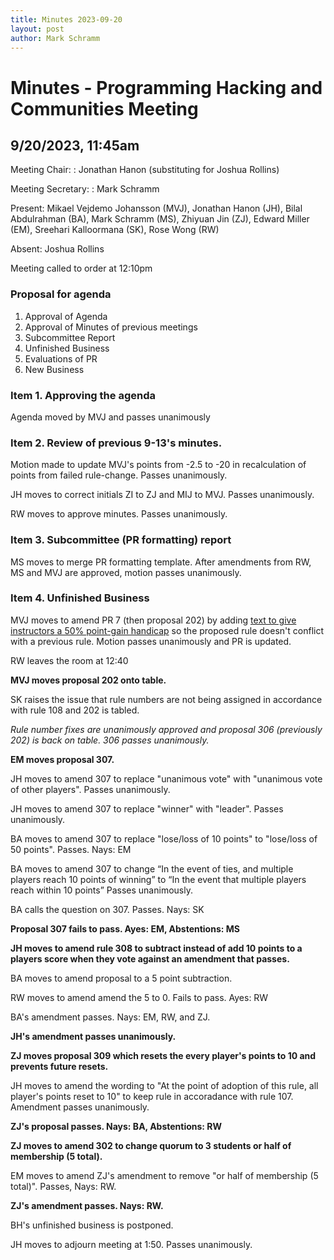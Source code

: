 ```yaml
---
title: Minutes 2023-09-20
layout: post
author: Mark Schramm
---
```


# Minutes - Programming Hacking and Communities Meeting

## 9/20/2023, 11:45am

Meeting Chair:
: Jonathan Hanon (substituting for Joshua Rollins)

Meeting Secretary:
: Mark Schramm

Present:
Mikael Vejdemo Johansson (MVJ), Jonathan Hanon (JH), Bilal Abdulrahman (BA), Mark Schramm (MS), Zhiyuan Jin (ZJ), Edward Miller (EM), Sreehari Kalloormana (SK), Rose Wong (RW)

Absent:
Joshua Rollins

Meeting called to order at 12:10pm

### Proposal for agenda

1. Approval of Agenda
2. Approval of Minutes of previous meetings
3. Subcommittee Report
4. Unfinished Business
5. Evaluations of PR
6. New Business

### Item 1. Approving the agenda

Agenda moved by MVJ and passes unanimously

### Item 2. Review of previous 9-13's minutes.

Motion made to update MVJ's points from -2.5 to -20 in recalculation of points from failed rule-change. Passes unanimously.

JH moves to correct initials ZI to ZJ and MIJ to MVJ. Passes unanimously.

RW moves to approve minutes. Passes unanimously.

### Item 3. Subcommittee (PR formatting) report

MS moves to merge PR formatting template. After amendments from RW, MS and MVJ are approved, motion passes unanimously.

### Item 4. Unfinished Business

MVJ moves to amend PR 7 (then proposal 202) by adding [text to give instructors a 50% point-gain handicap](https://github.com/michiexile/cuny-nomic/pull/7/commits/b5e34cfb41cb3cbcaef74e75c1b04750d321d031) so the proposed rule doesn't conflict with a previous rule.
Motion passes unanimously and PR is updated.

RW leaves the room at 12:40

**MVJ moves proposal 202 onto table.**

SK raises the issue that rule numbers are not being assigned in accordance with rule 108 and 202 is tabled.

*Rule number fixes are unanimously approved and proposal 306 (previously 202) is back on table. 306 passes unanimously.*

**EM moves proposal 307.**

JH moves to amend 307 to replace "unanimous vote" with "unanimous vote of other players". Passes unanimously.

JH moves to amend 307 to replace "winner" with "leader". Passes unanimously.

BA moves to amend 307 to replace "lose/loss of 10 points" to "lose/loss of 50 points". Passes. Nays: EM

BA moves to amend 307 to change  “In the event of ties, and multiple players reach 10 points of winning” to “In the event that multiple players reach within 10 points” Passes unanimously.

BA calls the question on 307. Passes. Nays: SK

**Proposal 307 fails to pass. Ayes: EM, Abstentions: MS**

**JH moves to amend rule 308 to subtract instead of add 10 points to a players score when they vote against an amendment that passes.**

BA moves to amend proposal to a 5 point subtraction. 

RW moves to amend amend the 5 to 0. Fails to pass. Ayes: RW

BA's amendment passes. Nays: EM, RW, and ZJ.

**JH's amendment passes unanimously.**

**ZJ moves proposal 309 which resets the every player's points to 10 and prevents future resets.**

JH moves to amend the wording to "At the point of adoption of this rule, all player's points reset to 10" to keep rule in accoradance with rule 107. Amendment passes unanimously.

**ZJ's proposal passes. Nays: BA, Abstentions: RW**

**ZJ moves to amend 302 to change quorum to 3 students or half of membership (5 total).**

EM moves to amend ZJ's amendment to remove "or half of membership (5 total)". Passes, Nays: RW.

**ZJ's amendment passes. Nays: RW.**

BH's unfinished business is postponed.

JH moves to adjourn meeting at 1:50. Passes unanimously.
